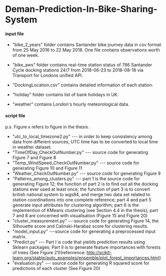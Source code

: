 # Deman-Prediction-In-Bike-Sharing-System

#### input file 
- "bike_2_years" folder contains Santander bike journey data in csv format from 25 May 2016 to 22 May 2018. One file contains observations worth of one week.

- "bike_aws" folder contains real-time station status  of 786  Santander Cycle docking stations 24/7 from 2018-06-23 to 2018-08-16 via Transport for Londons unified API. 
- "DockingLocation.csv" contains detailed information of each station.
- "holiday" folder contains list of bank holidays in UK.
- "weather" contains London's hourly meteorological data.

#### script file

p.s. Figure x refers to figure in the thesis.



- "utc_to_local_timezone2.py" --- in order to keep consistency among data from different sources, UTC time has to be converted to local time in weather dataset. 
- "TimeOfDay_CheckOutNumber.py" --- source code for generating Figure 7 and Figure 8
- "Temp_WindSpeed_CheckOutNumber.py" --- source code for generating Figure 10 and Figure 11
- "Weather_CheckOutNumber.py" --- source code for generating Figure 9
- "Patterns_among_clusters.py" --- part 1 is the source code for generating Figure 12; the function of part 2 is to find out all the docking stations ever used at least once; the function of part 3 is to convert british national system to wgs84, and merge two data set related to station coordinations into one complete reference; part 4 and part 5 generate input attributes for clustering algorithm; part 6 is the implemention of KMeans clustering (see Section 4.4 in the thesis); part 7 and 8 are concerned with visualisation (Figure 15 and Figure 20)
- "cluster_measurement.py" ---source code for generating Figure 14, the Silhouette score and Calinski-Harabaz score for clustering results.
- "model_input.py" ---source code for generating a preprocessed input matrix.
- "Predict.py" --- Part I is code that yieilds prediction results using Sklearn packages; Part II is to generate feature importances with forests of trees (See Figure 21)(refenrence: http://scikit-learn.org/stable/auto_examples/ensemble/plot_forest_importances.html)
- "evaluation.py" --- source code for generating R squared score for predictions of each cluster (See Figure 20)​	